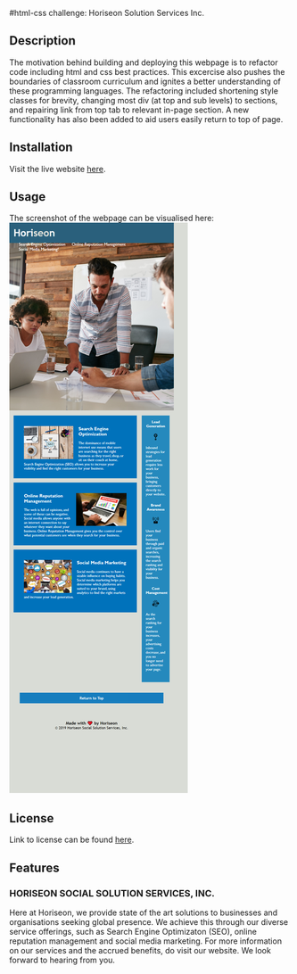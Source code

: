 #html-css challenge: Horiseon Solution Services Inc.

## Description

The motivation behind building and deploying this webpage is to refactor code including html and css best practices. 
This excercise also pushes the boundaries of classroom curriculum and ignites a better understanding 
of these programming languages. The refactoring included shortening style classes for brevity, changing most div 
(at top and sub levels) to sections, and repairing link from top tab to relevant in-page section. A new functionality 
has also been added to aid users easily return to top of page.

## Installation

Visit the live website [here](enwokedi96.github.io/horiseon-solutions).

## Usage

The screenshot of the webpage can be visualised here: ![alt text](assets/images/screenshot.png)
    
## License

Link to license can be found [here](LICENSE.md).

## Features

### HORISEON SOCIAL SOLUTION SERVICES, INC.

Here at Horiseon, we provide state of the art solutions to businesses and organisations seeking global presence. 
We achieve this through our diverse service offerings, such as Search Engine Optimizaton (SEO), online reputation management and social media marketing. 
For more information on our services and the accrued benefits, do visit our website. We look forward to hearing from you. 
